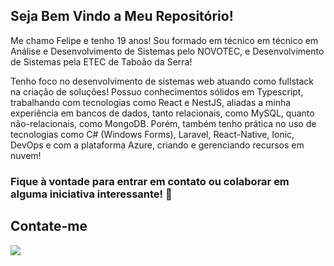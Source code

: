 ## Seja Bem Vindo a Meu Repositório! 

Me chamo Felipe e tenho 19 anos! Sou formado em técnico em técnico em Análise e Desenvolvimento de Sistemas pelo NOVOTEC, e Desenvolvimento de Sistemas pela ETEC de Taboão da Serra! 

Tenho foco no desenvolvimento de sistemas web atuando como fullstack na criação de soluções! Possuo conhecimentos sólidos em Typescript, trabalhando com tecnologias como React e NestJS, aliadas a minha experiência em bancos de dados, tanto relacionais, como MySQL, quanto não-relacionais, como MongoDB. Porém, também tenho prática no uso de tecnologias como C# (Windows Forms), Laravel, React-Native, Ionic, DevOps e com a plataforma Azure, criando e gerenciando recursos em nuvem!


### Fique à vontade para entrar em contato ou colaborar em alguma iniciativa interessante! 👋 
    
  ## Contate-me 
 
<div align="left"> 
  <a href="https://br.linkedin.com/in/felipe-diniz-dos-santos-7251a2266" target="_blank"><img src="https://img.shields.io/badge/LinkedIn-0077B5?style=for-the-badge&logo=linkedin&logoColor=white" target="_blank"></img></a>
</div>
